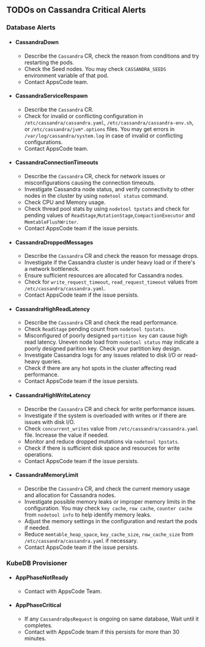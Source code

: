## TODOs on Cassandra Critical Alerts

### Database Alerts

- #### CassandraDown
    - Describe the `Cassandra` CR, check the reason from conditions and try restarting the pods.
    - Check the Seed nodes. You may check `CASSANDRA_SEEDS` environment variable of that pod.
    - Contact AppsCode team.
- #### CassandraServiceRespawn
    - Describe the `Cassandra` CR.
    - Check for invalid or conflicting configuration in `/etc/cassandra/cassandra.yaml`, `/etc/cassandra/cassandra-env.sh`, or `/etc/cassandra/jvm*.options` files. You may get errors in `/var/log/cassandra/system.log` in case of invalid or conflicting configurations.
    - Contact AppsCode team.
- #### CassandraConnectionTimeouts
    - Describe the `Cassandra` CR, check for network issues or misconfigurations causing the connection timeouts.
    - Investigate Cassandra node status, and verify connectivity to other nodes in the cluster by using `nodetool status` command.
    - Check CPU and Memory usage.
    - Check thread pool stats by using `nodetool tpstats` and check for pending values of `ReadStage`,`MutationStage`,`CompactionExecutor` and `MemtableFlushWriter`.
    - Contact AppsCode team if the issue persists.

- #### CassandraDroppedMessages
    - Describe the `Cassandra` CR and check the reason for message drops.
    - Investigate if the Cassandra cluster is under heavy load or if there's a network bottleneck.
    - Ensure sufficient resources are allocated for Cassandra nodes.
    - Check for `write_request_timeout`, `read_request_timeout` values from `/etc/cassandra/cassandra.yaml`.
    - Contact AppsCode team if the issue persists.

- #### CassandraHighReadLatency
    - Describe the `Cassandra` CR and check the read performance.
    - Check `ReadStage` pending count from `nodetool tpstats`.
    - Misconfigured of poorly designed `partition key` can cause high read latency. Uneven node load from `nodetool status` may indicate a poorly designed parition key. Check your partition key design.
    - Investigate Cassandra logs for any issues related to disk I/O or read-heavy queries.
    - Check if there are any hot spots in the cluster affecting read performance.
    - Contact AppsCode team if the issue persists.

- #### CassandraHighWriteLatency
    - Describe the `Cassandra` CR and check for write performance issues.
    - Investigate if the system is overloaded with writes or if there are issues with disk I/O.
    - Check `concurrent_writes` value from `/etc/cassandra/cassandra.yaml` file. Increase the value if needed.
    - Monitor and reduce dropped mutations via `nodetool tpstats`.
    - Check if there is sufficient disk space and resources for write operations.
    - Contact AppsCode team if the issue persists.

- #### CassandraMemoryLimit
    - Describe the `Cassandra` CR, and check the current memory usage and allocation for Cassandra nodes.
    - Investigate possible memory leaks or improper memory limits in the configuration. You may check `key cache`, `row cache`, `counter cache` from `nodetool info` to help identify memory leaks.
    - Adjust the memory settings in the configuration and restart the pods if needed.
    - Reduce `memtable_heap_space`, `key_cache_size`, `row_cache_size` from `/etc/cassandra/cassandra.yaml` if necessary.
    - Contact AppsCode team if the issue persists.

### KubeDB Provisioner

- #### AppPhaseNotReady
    - Contact with AppsCode Team.
- #### AppPhaseCritical
    - If any `CassandraOpsRequest` is ongoing on same database, Wait until it completes.
    - Contact with AppsCode team if this persists for more than 30 minutes.
